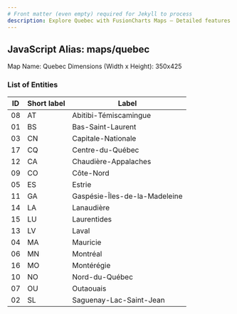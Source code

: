 ```yaml
---
# Front matter (even empty) required for Jekyll to process
description: Explore Quebec with FusionCharts Maps – Detailed features for seamless integration. Try now & enhance your data visualization today! 
---
```


## JavaScript Alias: maps/quebec

Map Name: Quebec
Dimensions (Width x Height): 350x425





### List of Entities

ID | Short label | Label
---|---|---|
08|AT|Abitibi-Témiscamingue
01|BS|Bas-Saint-Laurent
03|CN|Capitale-Nationale
17|CQ|Centre-du-Québec
12|CA|Chaudière-Appalaches
09|CO|Côte-Nord
05|ES|Estrie
11|GA|Gaspésie-Îles-de-la-Madeleine
14|LA|Lanaudière
15|LU|Laurentides
13|LV|Laval
04|MA|Mauricie
06|MN|Montréal
16|MO|Montérégie
10|NO|Nord-du-Québec
07|OU|Outaouais
02|SL|Saguenay-Lac-Saint-Jean

